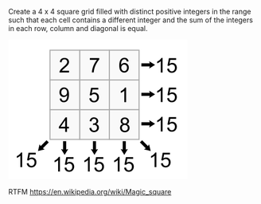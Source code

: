 Create a 4 x 4 square grid filled with distinct positive integers in the range such that each cell contains a different integer and the sum of the integers in each row, column and diagonal is equal.

![](magic-square.svg)

RTFM https://en.wikipedia.org/wiki/Magic_square
